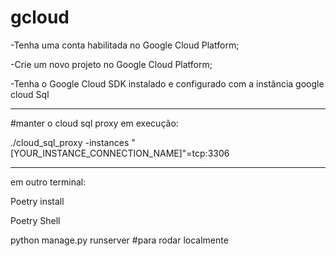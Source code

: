 # gcloud

-Tenha uma conta habilitada no Google Cloud Platform;

-Crie um novo projeto no Google Cloud Platform;

-Tenha o Google Cloud SDK instalado e configurado com a instância google cloud Sql

____

#manter o cloud sql proxy em execução:

./cloud_sql_proxy -instances "[YOUR_INSTANCE_CONNECTION_NAME]"=tcp:3306


____

em outro terminal:

Poetry install

Poetry Shell

python manage.py runserver #para rodar localmente
